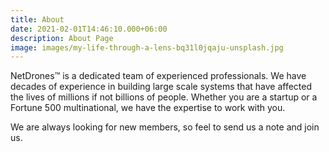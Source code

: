 ```yaml
---
title: About
date: 2021-02-01T14:46:10.000+06:00
description: About Page
image: images/my-life-through-a-lens-bq31l0jqaju-unsplash.jpg
---
```


NetDrones&trade; is a dedicated team of experienced professionals.
We have decades of experience in building large scale systems that have
affected the lives of millions if not billions of people. Whether you are a
startup or a Fortune 500 multinational, we have the expertise to work with you.

We are always looking for new members, so feel to send us a note and join us.
